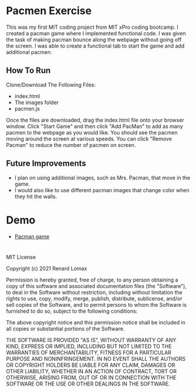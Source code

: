 # Pacmen Exercise
This was my first MIT coding project from MIT xPro coding bootcamp. I created a pacman game where I implemented functional code. I was given the task of making pacman bounce along the webpage without going off the screen. I was able to create a functional tab to start the game and add additional pacmen. 
## How To Run
Clone/Download The Following Files:

- index.html
- The images folder
- pacmen.js

Once the files are downloaded, drag the index.html file onto your browser window. Click "Start Game" and then click "Add PacMan" to add as many pacmen to the webpage as you would like. You should see the pacmen moving around the screen at various speeds. You can click "Remove Pacman" to reduce the number of pacmen on screen. 
## Future Improvements
- I plan on using additional images, such as Mrs. Pacman, that move in the game.
- I would also like to use different pacman images that change color when they hit the walls. 

# Demo
- <a href="https://renardlomax.github.io/Pacmen-Exercise">Pacman game</a>

#

MIT License

Copyright (c) 2021 Renard Lomax

Permission is hereby granted, free of charge, to any person obtaining a copy
of this software and associated documentation files (the "Software"), to deal
in the Software without restriction, including without limitation the rights
to use, copy, modify, merge, publish, distribute, sublicense, and/or sell
copies of the Software, and to permit persons to whom the Software is
furnished to do so, subject to the following conditions:

The above copyright notice and this permission notice shall be included in all
copies or substantial portions of the Software.

THE SOFTWARE IS PROVIDED "AS IS", WITHOUT WARRANTY OF ANY KIND, EXPRESS OR
IMPLIED, INCLUDING BUT NOT LIMITED TO THE WARRANTIES OF MERCHANTABILITY,
FITNESS FOR A PARTICULAR PURPOSE AND NONINFRINGEMENT. IN NO EVENT SHALL THE
AUTHORS OR COPYRIGHT HOLDERS BE LIABLE FOR ANY CLAIM, DAMAGES OR OTHER
LIABILITY, WHETHER IN AN ACTION OF CONTRACT, TORT OR OTHERWISE, ARISING FROM,
OUT OF OR IN CONNECTION WITH THE SOFTWARE OR THE USE OR OTHER DEALINGS IN THE
SOFTWARE.
